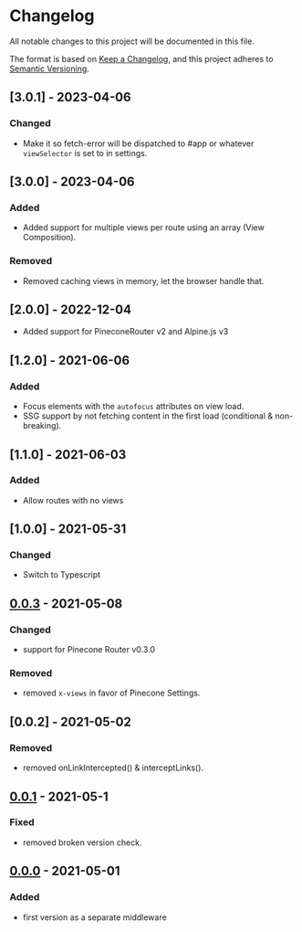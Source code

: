 # Changelog

All notable changes to this project will be documented in this file.

The format is based on [Keep a Changelog](https://keepachangelog.com/en/1.0.0/),
and this project adheres to [Semantic Versioning](https://semver.org/spec/v2.0.0.html).

## [3.0.1] - 2023-04-06

### Changed

-   Make it so fetch-error will be dispatched to #app or whatever `viewSelector` is set to in settings.

## [3.0.0] - 2023-04-06

### Added

-   Added support for multiple views per route using an array (View Composition).

### Removed

-   Removed caching views in memory, let the browser handle that.

## [2.0.0] - 2022-12-04

-   Added support for PineconeRouter v2 and Alpine.js v3

## [1.2.0] - 2021-06-06

### Added

-   Focus elements with the `autofocus` attributes on view load.
-   SSG support by not fetching content in the first load (conditional & non-breaking).

## [1.1.0] - 2021-06-03

### Added

-   Allow routes with no views

## [1.0.0] - 2021-05-31

### Changed

-   Switch to Typescript

## [0.0.3] - 2021-05-08

### Changed

-   support for Pinecone Router v0.3.0

### Removed

-   removed `x-views` in favor of Pinecone Settings.

## [0.0.2] - 2021-05-02

### Removed

-   removed onLinkIntercepted() & interceptLinks().

## [0.0.1] - 2021-05-1

### Fixed

-   removed broken version check.

## [0.0.0] - 2021-05-01

### Added

-   first version as a separate middleware

[unreleased]: https://github.com/pinecone-router/middleware-views/compare/0.0.0...HEAD
[0.0.0]: https://github.com/pinecone-router/middleware-views/compare/0.0.0...0.0.0
[0.0.1]: https://github.com/pinecone-router/middleware-views/compare/0.0.0...0.0.1
[0.0.3]: https://github.com/pinecone-router/middleware-views/compare/0.0.1...0.0.3
[0.0.3]: https://github.com/pinecone-router/middleware-views/compare/0.0.3...1.0.0
